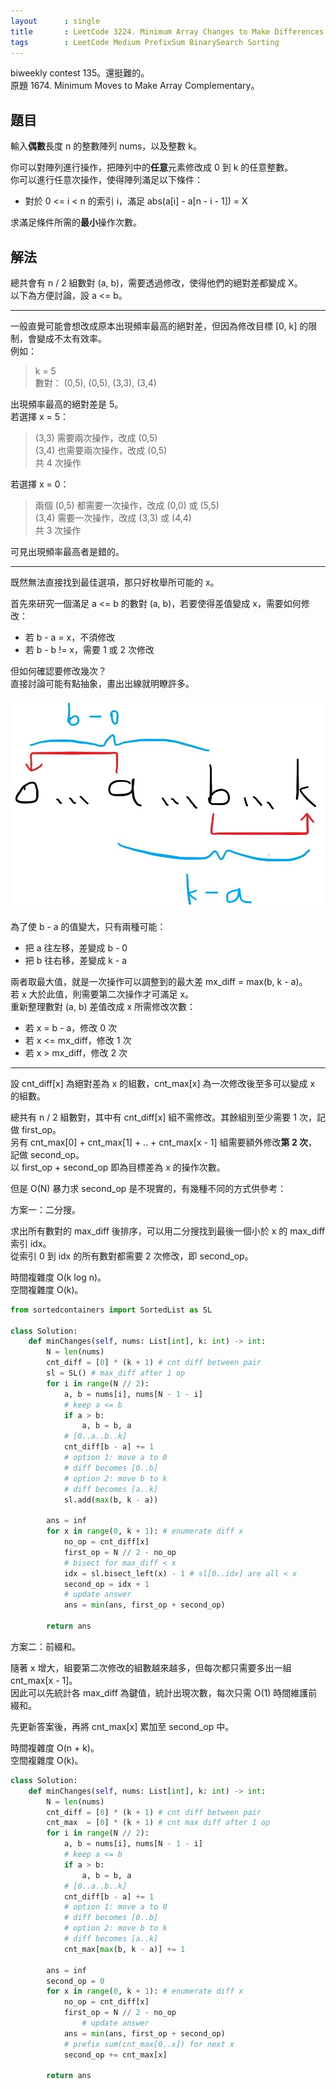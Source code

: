 ```yaml
---
layout      : single
title       : LeetCode 3224. Minimum Array Changes to Make Differences Equal
tags        : LeetCode Medium PrefixSum BinarySearch Sorting
---
```

biweekly contest 135。還挺難的。  
原題 1674. Minimum Moves to Make Array Complementary。  

## 題目

輸入**偶數**長度 n 的整數陣列 nums，以及整數 k。  

你可以對陣列進行操作，把陣列中的**任意**元素修改成 0 到 k 的任意整數。  
你可以進行任意次操作，使得陣列滿足以下條件：  

- 對於 0 <= i < n 的索引 i，滿足 abs(a[i] - a[n - i - 1]) = X  

求滿足條件所需的**最小**操作次數。  

## 解法

總共會有 n / 2 組數對 (a, b)，需要透過修改，使得他們的絕對差都變成 X。  
以下為方便討論，設 a <= b。  

---

一般直覺可能會想改成原本出現頻率最高的絕對差，但因為修改目標 [0, k] 的限制，會變成不太有效率。  
例如：  
> k = 5  
> 數對： (0,5), (0,5), (3,3), (3,4)  

出現頻率最高的絕對差是 5。  
若選擇 x = 5：  
> (3,3) 需要兩次操作，改成 (0,5)  
> (3,4) 也需要兩次操作，改成 (0,5)  
> 共 4 次操作  

若選擇 x = 0：  
> 兩個 (0,5) 都需要一次操作，改成 (0,0) 或 (5,5)  
> (3,4) 需要一次操作，改成 (3,3) 或 (4,4)  
> 共 3 次操作  

可見出現頻率最高者是錯的。  

---

既然無法直接找到最佳選項，那只好枚舉所可能的 x。  

首先來研究一個滿足 a <= b 的數對 (a, b)，若要使得差值變成 x，需要如何修改：  

- 若 b - a = x，不須修改  
- 若 b - b != x，需要 1 或 2 次修改  

但如何確認要修改幾次？  
直接討論可能有點抽象，畫出出線就明瞭許多。  

![示意圖](/assets/img/3224.jpg)

為了使 b - a 的值變大，只有兩種可能：  

- 把 a 往左移，差變成 b - 0  
- 把 b 往右移，差變成 k - a  

兩者取最大值，就是一次操作可以調整到的最大差 mx_diff = max(b, k - a)。  
若 x 大於此值，則需要第二次操作才可滿足 x。  
重新整理數對 (a, b) 差值改成 x 所需修改次數：  

- 若 x = b - a，修改 0 次  
- 若 x <= mx_diff，修改 1 次  
- 若 x > mx_diff，修改 2 次  

---

設 cnt_diff[x] 為絕對差為 x 的組數，cnt_max[x] 為一次修改後至多可以變成 x 的組數。  

總共有 n / 2 組數對，其中有 cnt_diff[x] 組不需修改。其餘組別至少需要 1 次，記做 first_op。  
另有 cnt_max[0] + cnt_max[1] + .. + cnt_max[x - 1] 組需要額外修改**第 2 次**，記做 second_op。  
以 first_op + second_op 即為目標差為 x 的操作次數。

但是 O(N) 暴力求 second_op 是不現實的，有幾種不同的方式供參考：  

方案一：二分搜。  

求出所有數對的 max_diff 後排序，可以用二分搜找到最後一個小於 x 的 max_diff 索引 idx。  
從索引 0 到 idx 的所有數對都需要 2 次修改，即 second_op。  

時間複雜度 O(k log n)。  
空間複雜度 O(k)。  

```python
from sortedcontainers import SortedList as SL

class Solution:
    def minChanges(self, nums: List[int], k: int) -> int:
        N = len(nums)
        cnt_diff = [0] * (k + 1) # cnt diff between pair
        sl = SL() # max_diff after 1 op
        for i in range(N // 2):
            a, b = nums[i], nums[N - 1 - i]
            # keep a <= b
            if a > b: 
                a, b = b, a
            # [0..a..b..k]
            cnt_diff[b - a] += 1
            # option 1: move a to 0
            # diff becomes [0..b]
            # option 2: move b to k
            # diff becomes [a..k]
            sl.add(max(b, k - a))

        ans = inf
        for x in range(0, k + 1): # enumerate diff x
            no_op = cnt_diff[x]
            first_op = N // 2 - no_op
            # bisect for max_diff < x
            idx = sl.bisect_left(x) - 1 # sl[0..idx] are all < x
            second_op = idx + 1
            # update answer
            ans = min(ans, first_op + second_op)
        
        return ans
```

方案二：前綴和。  

隨著 x 增大，組要第二次修改的組數越來越多，但每次都只需要多出一組 cnt_max[x - 1]。  
因此可以先統計各 max_diff 為鍵值，統計出現次數，每次只需 O(1) 時間維護前綴和。  

先更新答案後，再將 cnt_max[x] 累加至 second_op 中。  

時間複雜度 O(n + k)。  
空間複雜度 O(k)。  

```python
class Solution:
    def minChanges(self, nums: List[int], k: int) -> int:
        N = len(nums)
        cnt_diff = [0] * (k + 1) # cnt diff between pair
        cnt_max  = [0] * (k + 1) # cnt max diff after 1 op
        for i in range(N // 2):
            a, b = nums[i], nums[N - 1 - i]
            # keep a <= b
            if a > b: 
                a, b = b, a
            # [0..a..b..k]
            cnt_diff[b - a] += 1
            # option 1: move a to 0
            # diff becomes [0..b]
            # option 2: move b to k
            # diff becomes [a..k]
            cnt_max[max(b, k - a)] += 1

        ans = inf
        second_op = 0
        for x in range(0, k + 1): # enumerate diff x
            no_op = cnt_diff[x]
            first_op = N // 2 - no_op
                # update answer
            ans = min(ans, first_op + second_op)
            # prefix sum(cnt_max[0..x]) for next x
            second_op += cnt_max[x] 

        return ans
```
